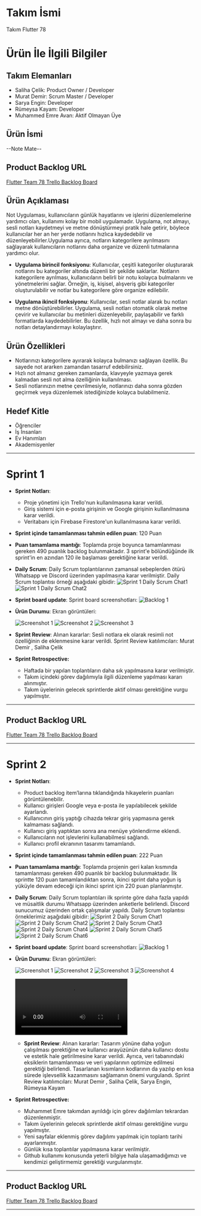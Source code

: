 # **Takım İsmi**

Takım Flutter 78

# Ürün İle İlgili Bilgiler

## Takım Elemanları
- Saliha Çelik: Product Owner / Developer
- Murat Demir: Scrum Master / Developer
- Sarya Engin: Developer
- Rümeysa Kayam: Developer
- Muhammed Emre Avan: Aktif Olmayan Üye


## Ürün İsmi

--Note Mate--

## Product Backlog URL

[Flutter Team 78 Trello Backlog Board](https://trello.com/b/dmVRpaMQ/oua)

## Ürün Açıklaması

Not Uygulaması, kullanıcıların günlük hayatlarını ve işlerini düzenlemelerine yardımcı olan, kullanımı kolay bir mobil uygulamadır. Uygulama, not almayı, sesli notları kaydetmeyi ve metne dönüştürmeyi pratik hale getirir, böylece kullanıcılar her an her yerde notlarını hızlıca kaydedebilir ve düzenleyebilirler.Uygulama ayrıca, notların kategorilere ayrılmasını sağlayarak kullanıcıların notlarını daha organize ve düzenli tutmalarına yardımcı olur.

- **Uygulama birincil fonksiyonu**: Kullanıcılar, çeşitli kategoriler oluşturarak notlarını bu kategoriler altında düzenli bir şekilde saklarlar. Notların kategorilere ayrılması, kullanıcıların belirli bir notu kolayca bulmalarını ve yönetmelerini sağlar. Örneğin, iş, kişisel, alışveriş gibi kategoriler oluşturulabilir ve notlar bu kategorilere göre organize edilebilir.

- **Uygulama ikincil fonksiyonu**: Kullanıcılar, sesli notlar alarak bu notları metne dönüştürebilirler. Uygulama, sesli notları otomatik olarak metne çevirir ve kullanıcılar bu metinleri düzenleyebilir, paylaşabilir ve farklı formatlarda kaydedebilirler. Bu özellik, hızlı not almayı ve daha sonra bu notları detaylandırmayı kolaylaştırır.
## Ürün Özellikleri

- Notlarınızı kategorilere ayırarak kolayca bulmanızı sağlayan özellik. Bu sayede not ararken zamandan tasarruf edebilirsiniz.
- Hızlı not almanız gereken zamanlarda, klavyeyle yazmaya gerek kalmadan sesli not alma özelliğinin kullanılması.
- Sesli notlarınızın metne çevrilmesiyle, notlarınızı daha sonra gözden geçirmek veya düzenlemek istediğinizde kolayca bulabilmeniz.

## Hedef Kitle

- Öğrenciler
- İş İnsanları
- Ev Hanımları
- Akademisyenler

---

# Sprint 1

- **Sprint Notları**:
  - Proje yönetimi için Trello'nun kullanılmasına karar verildi.
  - Giriş sistemi için e-posta girişinin ve Google girişinin kullanılmasına karar verildi.
  - Veritabanı için Firebase Firestore'un kullanılmasına karar verildi.
    
- **Sprint içinde tamamlanması tahmin edilen puan**: 120 Puan


- **Puan tamamlama mantığı**: Toplamda proje boyunca tamamlanması gereken 490 puanlık backlog bulunmaktadır. 3 sprint'e bölündüğünde ilk sprint'in en azından 120 ile başlaması gerektiğine karar verildi.


- **Daily Scrum**: Daily Scrum toplantılarının zamansal sebeplerden ötürü Whatsapp ve Discord üzerinden yapılmasına karar verilmiştir. Daily Scrum toplantısı örneği aşağıdaki gibidir:
  ![Sprint 1 Daily Scrum Chat1](https://github.com/salihacelik/OUABootcamp/blob/main/ProjectManagement/Sprint1Documents/daily1.jpg)
  ![Sprint 1 Daily Scrum Chat2](https://github.com/salihacelik/OUABootcamp/blob/main/ProjectManagement/Sprint1Documents/daily2.jpg)

- **Sprint board update**: Sprint board screenshotları:
  ![Backlog 1](https://github.com/salihacelik/OUABootcamp/blob/main/ProjectManagement/Sprint1Documents/sprintboard1.png)


- **Ürün Durumu**: Ekran görüntüleri:

  ![Screenshot 1](https://github.com/salihacelik/OUABootcamp/blob/main/ProjectManagement/Sprint1Documents/screenshot1.png)
  ![Screenshot 2](https://github.com/salihacelik/OUABootcamp/blob/main/ProjectManagement/Sprint1Documents/screenshot2.png)
  ![Screenshot 3](https://github.com/salihacelik/OUABootcamp/blob/main/ProjectManagement/Sprint1Documents/screenshot3.png)

- **Sprint Review**:
  Alınan kararlar: Sesli notlara ek olarak resimli not özelliğinin de eklenmesine karar verildi. Sprint Review katılımcıları: Murat Demir , Saliha Çelik

- **Sprint Retrospective:**
    - Haftada bir yapılan toplantıların daha sık yapılmasına karar verilmiştir.
    - Takım içindeki görev dağılımıyla ilgili düzenleme yapılması kararı alınmıştır.
    - Takım üyelerinin gelecek sprintlerde aktif olması gerektiğine vurgu yapılmıştır.


---

## Product Backlog URL

[Flutter Team 78 Trello Backlog Board](https://trello.com/b/dmVRpaMQ/oua)

---

# Sprint 2

- **Sprint Notları**:
  - Product backlog item’larına tıklandığında hikayelerin puanları görüntülenebilir.
  - Kullanıcı girişleri Google veya e-posta ile yapılabilecek şekilde ayarlandı.
  - Kullanıcının giriş yaptığı cihazda tekrar giriş yapmasına gerek kalmaması sağlandı.
  - Kullanıcı giriş yaptıktan sonra ana menüye yönlendirme eklendi. 
  - Kullanıcıların not işlevlerini kullanabilmesi sağlandı. 
  - Kullanıcı profil ekranının tasarımı tamamlandı.
  
- **Sprint içinde tamamlanması tahmin edilen puan**: 222 Puan


- **Puan tamamlama mantığı**: Toplamda projenin geri kalan kısmında tamamlanması gereken 490 puanlık bir backlog bulunmaktadır. İlk sprintte 120 puan tamamlandıktan sonra, ikinci sprint daha yoğun iş yüküyle devam edeceği için ikinci sprint için 220 puan planlanmıştır.


- **Daily Scrum**: Daily Scrum toplantıları ilk sprinte göre daha fazla yapıldı ve müsaitlik durumu Whatsapp üzerinden anketlerle belirlendi. Discord sunucumuz üzerinden ortak çalışmalar yapıldı. Daily Scrum toplantısı örneklerimiz aşağıdaki gibidir:
  ![Sprint 2 Daily Scrum Chat1](https://github.com/salihacelik/OUABootcamp/blob/main/ProjectManagement/Sprint2Documents/daily1.jpg)
  ![Sprint 2 Daily Scrum Chat2](https://github.com/salihacelik/OUABootcamp/blob/main/ProjectManagement/Sprint2Documents/daily2.jpg)
  ![Sprint 2 Daily Scrum Chat3](https://github.com/salihacelik/OUABootcamp/blob/main/ProjectManagement/Sprint2Documents/daily3.jpg)
  ![Sprint 2 Daily Scrum Chat4](https://github.com/salihacelik/OUABootcamp/blob/main/ProjectManagement/Sprint2Documents/daily4.jpg)
  ![Sprint 2 Daily Scrum Chat5](https://github.com/salihacelik/OUABootcamp/blob/main/ProjectManagement/Sprint2Documents/daily5.jpg)
  ![Sprint 2 Daily Scrum Chat6](https://github.com/salihacelik/OUABootcamp/blob/main/ProjectManagement/Sprint2Documents/daily6.jpg)


- **Sprint board update**: Sprint board screenshotları:
  ![Backlog 1](https://github.com/salihacelik/OUABootcamp/blob/main/ProjectManagement/Sprint2Documents/sprintboard1.png)


- **Ürün Durumu**: Ekran görüntüleri:

  ![Screenshot 1](https://github.com/salihacelik/OUABootcamp/blob/main/ProjectManagement/Sprint2Documents/screenshot1.jpg)
  ![Screenshot 2](https://github.com/salihacelik/OUABootcamp/blob/main/ProjectManagement/Sprint2Documents/screenshot2.jpg)
  ![Screenshot 3](https://github.com/salihacelik/OUABootcamp/blob/main/ProjectManagement/Sprint2Documents/screenshot3.jpg)
  ![Screenshot 4](https://github.com/salihacelik/OUABootcamp/blob/main/ProjectManagement/Sprint2Documents/screenshot4.jpg)

  ![Video 1](https://github.com/salihacelik/OUABootcamp/blob/main/ProjectManagement/Sprint2Documents/video.mp4)

  - **Sprint Review**:
    Alınan kararlar: Tasarım yönüne daha yoğun çalışılması gerektiğine ve kullanıcı arayüzünün daha kullanıcı dostu ve estetik hale getirilmesine karar verildi. Ayrıca, veri tabanındaki eksiklerin tamamlanması ve veri yapılarının optimize edilmesi gerektiği belirlendi. Tasarlanan kısımların kodlarının da yazılıp en kısa sürede işlevsellik kazanmasını sağlamanın önemi vurgulandı. Sprint Review katılımcıları: Murat Demir , Saliha Çelik, Sarya Engin, Rümeysa Kayam

- **Sprint Retrospective:**
  - Muhammet Emre takımdan ayrıldığı için görev dağılımları tekrardan düzenlenmiştir.
  - Takım üyelerinin gelecek sprintlerde aktif olması gerektiğine vurgu yapılmıştır.
  - Yeni sayfalar eklenmiş görev dağılımı yapılmak için toplantı tarihi ayarlanmıştır.
  - Günlük kısa toplantılar yapılmasına karar verilmiştir.
  - Github kullanımı konusunda yeterli bilgiye hala ulaşamadığımızı ve kendimizi geliştirmemiz gerektiği vurgulanmıştır.


---

## Product Backlog URL

[Flutter Team 78 Trello Backlog Board](https://trello.com/b/dmVRpaMQ/oua)

---
